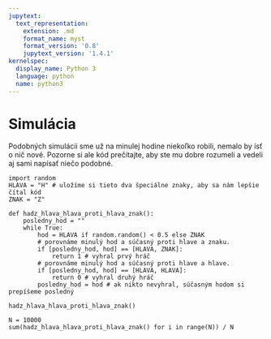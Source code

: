 ```yaml
---
jupytext:
  text_representation:
    extension: .md
    format_name: myst
    format_version: '0.8'
    jupytext_version: '1.4.1'
kernelspec:
  display_name: Python 3
  language: python
  name: python3
---
```


Simulácia
============

Podobných simulácii sme už na minulej hodine niekoľko robili, nemalo by ísť o nič nové. Pozorne si ale kód prečítajte, aby ste mu dobre rozumeli a vedeli aj sami napísať niečo podobné.

```{code-cell} ipython3
import random
HLAVA = "H" # uložíme si tieto dva špeciálne znaky, aby sa nám lepšie čítal kód
ZNAK = "Z"

def hadz_hlava_hlava_proti_hlava_znak():
    posledny_hod = ""
    while True:
        hod = HLAVA if random.random() < 0.5 else ZNAK
        # porovnáme minulý hod a súčasný proti hlave a znaku.
        if [posledny_hod, hod] == [HLAVA, ZNAK]: 
            return 1 # vyhral prvý hráč
        # porovnáme minulý hod a súčasný proti hlave a hlave.
        if [posledny_hod, hod] == [HLAVA, HLAVA]: 
            return 0 # vyhral druhý hráč
        posledny_hod = hod # ak nikto nevyhral, súčasným hodom si prepíšeme posledný
```

```{code-cell} ipython3
hadz_hlava_hlava_proti_hlava_znak()
```

```{code-cell} ipython3
N = 10000
sum(hadz_hlava_hlava_proti_hlava_znak() for i in range(N)) / N
```